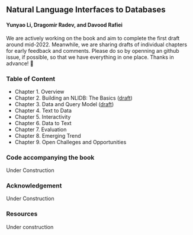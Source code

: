## Natural Language Interfaces to Databases

#### Yunyao Li, Dragomir Radev, and Davood Rafiei


We are actively working on the book and aim to complete the first draft around mid-2022. Meanwhile, we are sharing drafts of individual chapters for early feedback and comments. Please do so by openning an github issue, if possible, so that we have everything in one place. Thanks in advance! 🌻

### Table of Content
- Chapter 1. Overview
- Chapter 2. Building an NLIDB: The Basics ([draft](https://github.com/nlidb/Book/blob/main/draft/Chapter2.pdf))
- Chapter 3. Data and Query Model ([draft](https://github.com/nlidb/Book/blob/main/draft/Chapter3.pdf))
- Chapter 4. Text to Data
- Chapter 5. Interactivity
- Chapter 6. Data to Text
- Chapter 7. Evaluation 
- Chapter 8. Emerging Trend
- Chapter 9. Open Challeges and Opportunities


### Code accompanying the book
Under Construction

[//]: <> (### Endorsement)

### Acknowledgement 
Under Construction

[//]: <> (To include in the future)
[//]: <> (We would like to thank the following people for helping with this book)
[//]: <> (* Proof readers: )
[//]: <> (* People who have provided feedback on parts of the book: H.V. Jagadish)
[//]: <> (* People who have helped with the figures: )
[//]: <> (* People who have helped with the examples: Tao Yu )

### Resources
Under construction
